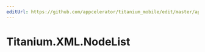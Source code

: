```yaml
---
editUrl: https://github.com/appcelerator/titanium_mobile/edit/master/apidoc/Titanium/XML/NodeList.yml
---
```

# Titanium.XML.NodeList

<TypeHeader/>

<ApiDocs/>
